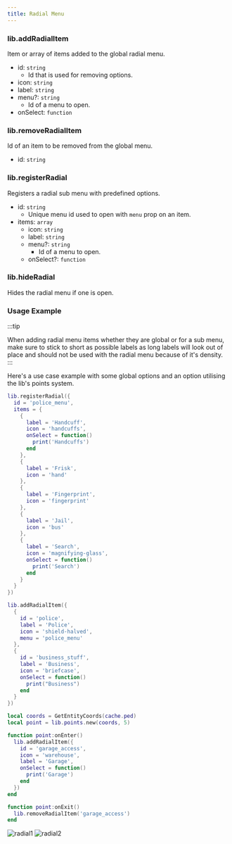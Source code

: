 ```yaml
---
title: Radial Menu
---
```


### lib.addRadialItem

Item or array of items added to the global radial menu.

* id: `string`
  * Id that is used for removing options.
* icon: `string`
* label: `string`
* menu?: `string`
  * Id of a menu to open.
* onSelect: `function`

### lib.removeRadialItem

Id of an item to be removed from the global menu.

* id: `string`

### lib.registerRadial

Registers a radial sub menu with predefined options.

* id: `string`
  * Unique menu id used to open with `menu` prop on an item.
* items: `array`
  * icon: `string`
  * label: `string`
  * menu?: `string`
    * Id of a menu to open.
  * onSelect?: `function`

### lib.hideRadial

Hides the radial menu if one is open.

### Usage Example

:::tip

When adding radial menu items whether they are global or for a sub menu, make sure to stick to short as possible labels
as long labels will look out of place and should not be used with the radial menu because of it's density.
:::


Here's a use case example with some global options and an option utilising the lib's points system.

```lua
lib.registerRadial({
  id = 'police_menu',
  items = {
    {
      label = 'Handcuff',
      icon = 'handcuffs',
      onSelect = function()
        print('Handcuffs')
      end
    },
    {
      label = 'Frisk',
      icon = 'hand'
    },
    {
      label = 'Fingerprint',
      icon = 'fingerprint'
    },
    {
      label = 'Jail',
      icon = 'bus'
    },
    {
      label = 'Search',
      icon = 'magnifying-glass',
      onSelect = function()
        print('Search')
      end
    }
  }
})

lib.addRadialItem({
  {
    id = 'police',
    label = 'Police',
    icon = 'shield-halved',
    menu = 'police_menu'
  },
  {
    id = 'business_stuff',
    label = 'Business',
    icon = 'briefcase',
    onSelect = function()
      print("Business")
    end
  }
})

local coords = GetEntityCoords(cache.ped)
local point = lib.points.new(coords, 5)

function point:onEnter()
  lib.addRadialItem({
    id = 'garage_access',
    icon = 'warehouse',
    label = 'Garage',
    onSelect = function()
      print('Garage')
    end
  })
end

function point:onExit()
  lib.removeRadialItem('garage_access')
end
```
![radial1](https://i.imgur.com/4eYU94s.png)
![radial2](https://i.imgur.com/Czw7mLF.png)
